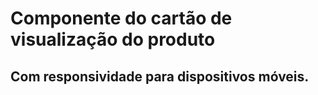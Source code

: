 <h1>Componente do cartão de visualização do produto</h1>
<h2>Com responsividade para dispositivos móveis.</h2>
